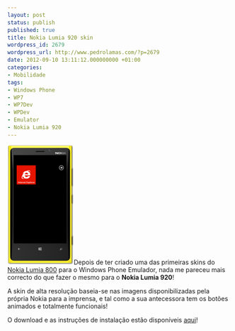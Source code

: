 ```yaml
---
layout: post
status: publish
published: true
title: Nokia Lumia 920 skin
wordpress_id: 2679
wordpress_url: http://www.pedrolamas.com/?p=2679
date: 2012-09-10 13:11:12.000000000 +01:00
categories:
- Mobilidade
tags:
- Windows Phone
- WP7
- WP7Dev
- WPDev
- Emulator
- Nokia Lumia 920
---
```

[![](/wp-content/uploads/2012/09/Nokia-Lumia-920-thumb.png "Nokia Lumia 920 skin for Windows Phone Emulator")](/wp-content/uploads/2012/09/Nokia-Lumia-920.png)Depois de ter criado uma das primeiras skins do [Nokia Lumia 800](/2011/12/17/nokia-lumia-800-skin/) para o Windows Phone Emulador, nada me pareceu mais correcto do que fazer o mesmo para o **Nokia Lumia 920**!

A skin de alta resolução baseia-se nas imagens disponibilizadas pela própria Nokia para a imprensa, e tal como a sua antecessora tem os botões animados e totalmente funcionais!

O download e as instruções de instalação estão disponíveis [aqui](/windows-phone/nokia-lumia-920-skin/)!
